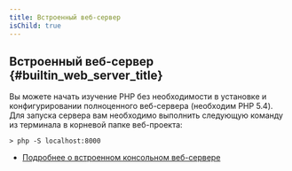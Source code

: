 ```yaml
---
title: Встроенный веб-сервер
isChild: true
---
```


## Встроенный веб-сервер {#builtin_web_server_title}

Вы можете начать изучение PHP без необходимости в установке и конфигурировании полноценного веб-сервера (необходим PHP 5.4). Для запуска сервера вам необходимо выполнить следующую команду из терминала в корневой папке веб-проекта:

    > php -S localhost:8000

* [Подробнее о встроенном консольном веб-сервере][cli-server]

[cli-server]: http://www.php.net/manual/ru/features.commandline.webserver.php
